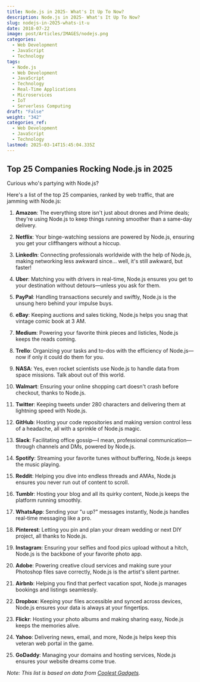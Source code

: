 ```yaml
---
title: Node.js in 2025- What's It Up To Now?
description: Node.js in 2025- What's It Up To Now?
slug: nodejs-in-2025-whats-it-u
date: 2018-07-22
image: post/Articles/IMAGES/nodejs.png
categories:
  - Web Development
  - JavaScript
  - Technology
tags:
  - Node.js
  - Web Development
  - JavaScript
  - Technology
  - Real-Time Applications
  - Microservices
  - IoT
  - Serverless Computing
draft: "False"
weight: "342"
categories_ref:
  - Web Development
  - JavaScript
  - Technology
lastmod: 2025-03-14T15:45:04.335Z
---
```

<!-- 

Ah, Node.js.

Remember when it was the new kid on the block, shaking up the server-side scene?

Fast forward to 2025, and it's not just the cool kid anymore—it's practically running the neighborhood BBQ.

So, what's Node.js up to these days? -->

<!-- Let's dive into its latest shenanigans. -->

<!-- 
## The Usual Suspects: What Node.js Is Handling in 2025

1. **Real-Time Applications**: Node.js is the go-to for apps that need to be as quick as your coffee order in the morning. Think chat apps, online gaming, and live streaming. Its non-blocking I/O and event-driven architecture make it the Usain Bolt of data processing.

2. **Microservices Architecture**: Monolithic apps? So last decade. In 2025, Node.js is the backbone for microservices, letting developers break down big, clunky applications into sleek, manageable services. This means easier updates and scaling—like upgrading your burger to a double without overhauling the whole menu.

3. **Internet of Things (IoT)**: From smart fridges that tell you when you're out of milk to wearables that nag you to stand up, Node.js is the silent partner in IoT. Its lightweight footprint and ability to handle multiple connections make it perfect for managing all your smart doodads.

4. **Serverless Computing**: Why bother managing servers when you can go serverless? Node.js is a favorite in this arena, allowing developers to deploy functions without the server babysitting. It's like ordering takeout instead of cooking—convenient and time-saving. -->

## Top 25 Companies Rocking Node.js in 2025

Curious who's partying with Node.js?

Here's a list of the top 25 companies, ranked by web traffic, that are jamming with Node.js:

1. **Amazon**: The everything store isn't just about drones and Prime deals; they're using Node.js to keep things running smoother than a same-day delivery.

2. **Netflix**: Your binge-watching sessions are powered by Node.js, ensuring you get your cliffhangers without a hiccup.

3. **LinkedIn**: Connecting professionals worldwide with the help of Node.js, making networking less awkward since... well, it's still awkward, but faster!

4. **Uber**: Matching you with drivers in real-time, Node.js ensures you get to your destination without detours—unless you ask for them.

5. **PayPal**: Handling transactions securely and swiftly, Node.js is the unsung hero behind your impulse buys.

6. **eBay**: Keeping auctions and sales ticking, Node.js helps you snag that vintage comic book at 3 AM.

7. **Medium**: Powering your favorite think pieces and listicles, Node.js keeps the reads coming.

8. **Trello**: Organizing your tasks and to-dos with the efficiency of Node.js—now if only it could do them for you.

9. **NASA**: Yes, even rocket scientists use Node.js to handle data from space missions. Talk about out of this world.

10. **Walmart**: Ensuring your online shopping cart doesn't crash before checkout, thanks to Node.js.

11. **Twitter**: Keeping tweets under 280 characters and delivering them at lightning speed with Node.js.

12. **GitHub**: Hosting your code repositories and making version control less of a headache, all with a sprinkle of Node.js magic.

13. **Slack**: Facilitating office gossip—I mean, professional communication—through channels and DMs, powered by Node.js.

14. **Spotify**: Streaming your favorite tunes without buffering, Node.js keeps the music playing.

15. **Reddit**: Helping you dive into endless threads and AMAs, Node.js ensures you never run out of content to scroll.

16. **Tumblr**: Hosting your blog and all its quirky content, Node.js keeps the platform running smoothly.

17. **WhatsApp**: Sending your "u up?" messages instantly, Node.js handles real-time messaging like a pro.

18. **Pinterest**: Letting you pin and plan your dream wedding or next DIY project, all thanks to Node.js.

19. **Instagram**: Ensuring your selfies and food pics upload without a hitch, Node.js is the backbone of your favorite photo app.

20. **Adobe**: Powering creative cloud services and making sure your Photoshop files save correctly, Node.js is the artist's silent partner.

21. **Airbnb**: Helping you find that perfect vacation spot, Node.js manages bookings and listings seamlessly.

22. **Dropbox**: Keeping your files accessible and synced across devices, Node.js ensures your data is always at your fingertips.

23. **Flickr**: Hosting your photo albums and making sharing easy, Node.js keeps the memories alive.

24. **Yahoo**: Delivering news, email, and more, Node.js helps keep this veteran web portal in the game.

25. **GoDaddy**: Managing your domains and hosting services, Node.js ensures your website dreams come true.

*Note: This list is based on data from [Coolest Gadgets](https://www.coolest-gadgets.com/node-js-statistics/).*

<!-- 
## Wrapping It Up

In 2025, Node.js isn't just a tool—it's the Swiss Army knife of the digital
q -->

